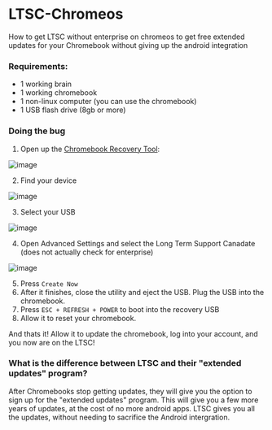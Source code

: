 # LTSC-Chromeos
How to get LTSC without enterprise on chromeos to get free extended updates for your Chromebook without giving up the android integration

### Requirements:
- 1 working brain
- 1 working chromebook
- 1 non-linux computer (you can use the chromebook)
- 1 USB flash drive (8gb or more)

### Doing the bug

1. Open up the [Chromebook Recovery Tool](https://chromewebstore.google.com/detail/chromebook-recovery-utili/pocpnlppkickgojjlmhdmidojbmbodfm):

![image](https://github.com/user-attachments/assets/2e05fcbf-a124-4e62-b298-ed07cf1115ae)

2. Find your device

![image](https://github.com/user-attachments/assets/002ad2f6-3fd8-4200-852b-bb2df576dc2a)

3. Select your USB

![image](https://github.com/user-attachments/assets/04cde5dd-134c-430a-b50d-e04646961f10)

4. Open Advanced Settings and select the Long Term Support Canadate (does not actually check for enterprise)

![image](https://github.com/user-attachments/assets/ed9a051b-e5aa-4335-938a-f5e505d60490)

5. Press `Create Now`
6. After it finishes, close the utility and eject the USB. Plug the USB into the chromebook.
7. Press `ESC + REFRESH + POWER` to boot into the recovery USB
8. Allow it to reset your chromebook.

And thats it! Allow it to update the chromebook, log into your account, and you now are on the LTSC!

### What is the difference between LTSC and their "extended updates" program?
After Chromebooks stop getting updates, they will give you the option to sign up for the "extended updates" program. This will give you a few more years of updates, at the cost of no more android apps. LTSC gives you all the updates, without needing to sacrifice the Android intergration.

